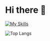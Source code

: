 # Hi there 👋 
[![My Skills](https://skillicons.dev/icons?i=java,cpp,html,css,js,bootstrap,androidstudio,firebase,mysql,py,powershell,ps,pr,idea,vscode)](https://skillicons.dev)

![Top Langs](https://github-readme-stats.vercel.app/api/top-langs/?username=indiedv&layout=compact&langs_count=5)
